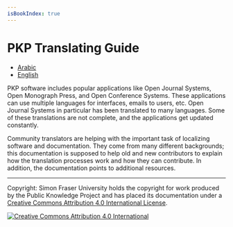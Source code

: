 ```yaml
---
isBookIndex: true
---
```

# PKP Translating Guide

- [Arabic](ar/)
- [English](en/)

PKP software includes popular applications like Open Journal Systems, Open Monograph Press, and Open Conference Systems. These applications can use multiple languages for interfaces, emails to users, etc. Open Journal Systems in particular has been translated to many languages. Some of these translations are not complete, and the applications get updated constantly.

Community translators are helping with the important task of localizing software and documentation. They come from many different backgrounds; this documentation is supposed to help old and new contributors to explain how the translation processes work and how they can contribute. In addition, the documentation points to additional resources.

----
Copyright: Simon Fraser University holds the copyright for work produced by the Public Knowledge Project and has placed its documentation under a [Creative Commons Attribution 4.0 International License](http://creativecommons.org/licenses/by/4.0/).

[![](https://i.creativecommons.org/l/by/4.0/88x31.png "Creative Commons Attribution 4.0 International")](http://creativecommons.org/licenses/by/4.0/)
